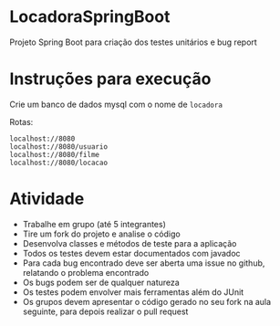 # LocadoraSpringBoot
Projeto Spring Boot para criação dos testes unitários e bug report

# Instruções para execução
Crie um banco de dados mysql com o nome de ```locadora```

Rotas:
``` 
localhost://8080
localhost://8080/usuario
localhost://8080/filme
localhost://8080/locacao
```

# Atividade
* Trabalhe em grupo (até 5 integrantes)
* Tire um fork do projeto e analise o código
* Desenvolva classes e métodos de teste para a aplicação
* Todos os testes devem estar documentados com javadoc
* Para cada bug encontrado deve ser aberta uma issue no github, relatando o problema encontrado
* Os bugs podem ser de qualquer natureza
* Os testes podem envolver mais ferramentas além do JUnit
* Os grupos devem apresentar o código gerado no seu fork na aula seguinte, para depois realizar o pull request
